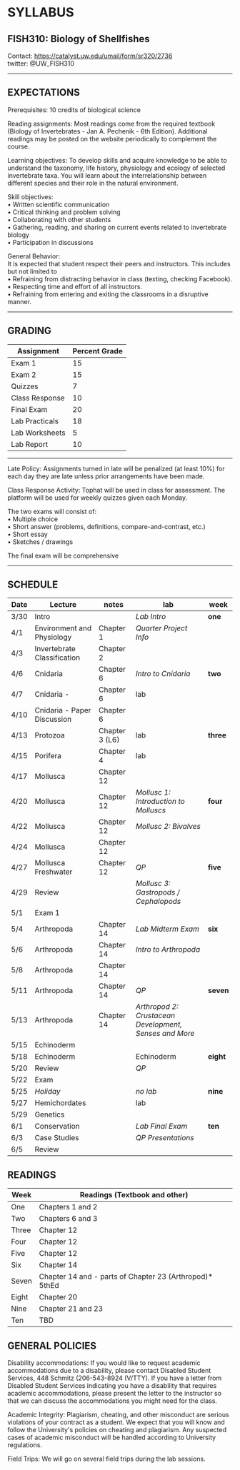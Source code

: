 # SYLLABUS 
## FISH310: Biology of Shellfishes 

Contact: <https://catalyst.uw.edu/umail/form/sr320/2736>			
twitter: @UW_FISH310

----
## EXPECTATIONS

Prerequisites: 10 credits of biological science

Reading assignments: 
Most readings come from the required textbook (Biology of Invertebrates - Jan A. Pechenik - 6th Edition). Additional readings may be posted on the website periodically to complement the course.

Learning objectives: 
To develop skills and acquire knowledge to be able to understand the taxonomy, life history, physiology and ecology of selected invertebrate taxa. You will learn about the interrelationship between different species and their role in the natural environment.

Skill objectives: 		
• Written scientific communication       
• Critical thinking and problem solving 			
• Collaborating with other students 			
• Gathering, reading, and sharing on current events related to invertebrate biology 			
• Participation in discussions			

General Behavior:      
It is expected that student respect their peers and instructors. This includes but not limited to 			
• Refraining from distracting behavior in class (texting, checking Facebook). 	
• Respecting time and effort of all instructors. 			
• Refraining from entering and exiting the classrooms in a disruptive manner.		

---
## GRADING

Assignment	| Percent Grade 
------------------|-----------------
Exam 1	| 15
Exam 2	| 15
Quizzes	| 7
Class Response | 	10
Final Exam | 	20
Lab Practicals  | 18
Lab Worksheets | 5
Lab Report  |	10

--- 

Late Policy: 
Assignments turned in late will be penalized (at least 10%) for each day they are late unless prior arrangements have been made.

Class Response Activity: Tophat will be used in class for assessment. The platform will be used for weekly quizzes given each Monday.

The two exams will consist of:		
• Multiple choice 	
• Short answer (problems, definitions, compare-and-contrast, etc.) 	
• Short essay	
• Sketches / drawings			

The final exam will be comprehensive

---

## SCHEDULE
Date |	Lecture |	notes | lab | week
-------|-------------|---------|---------|-----------
 3/30	| Intro	 |  | _Lab Intro_ | **one**
4/1	 | Environment and Physiology	 | Chapter 1 | _Quarter Project Info_
4/3	 | Invertebrate Classification	 | Chapter 2
4/6	 | Cnidaria	 | Chapter 6 | _Intro to Cnidaria_ | **two**
4/7	 | Cnidaria -  | Chapter 6 | lab
4/10	 | Cnidaria - Paper Discussion	 | Chapter 6 
4/13	 | Protozoa	 | Chapter 3 (L6)   | lab | **three**
4/15	 | Porifera	 | Chapter 4 | lab
4/17	 | Mollusca	 | Chapter 12
4/20	 | Mollusca	 | Chapter 12 | _Mollusc 1: Introduction to Molluscs_ | **four**
4/22	 | Mollusca	 | Chapter 12 | _Mollusc 2: Bivalves_
4/24	 | Mollusca	 | Chapter 12 
4/27	 | Mollusca Freshwater  | Chapter 12 | _QP_ | **five**
4/29	 | Review	 | | _Mollusc 3: Gastropods / Cephalopods_
5/1	 | Exam 1	 |
5/4	 | Arthropoda | 	Chapter 14 | _Lab Midterm Exam_ | **six**
5/6	 | Arthropoda	 | Chapter 14 | _Intro to Arthropoda_
5/8	 | Arthropoda	 | Chapter 14  
5/11	 | Arthropoda	 | Chapter 14  | _QP_ | **seven**
5/13	 | Arthropoda	 | Chapter 14  | _Arthropod 2: Crustacean Development, Senses and More_
5/15	 | Echinoderm | 	 
5/18	 | Echinoderm	 |  | Echinoderm | **eight**
5/20	 | Review	 |  | _QP_
5/22	 | Exam	  | 
5/25	 | _Holiday_	  | | _no lab_ | **nine**
5/27	 | Hemichordates	  | | lab
5/29	 | Genetics	 |  
6/1	 | Conservation	 |  | _Lab Final Exam_ | **ten**
6/3	 | Case Studies	  | | _QP Presentations_
6/5	 | Review	  | 


## READINGS

Week	| Readings (Textbook and other)
----------|--------------
One |	Chapters 1 and 2
Two	| Chapters 6 and 3
Three	| Chapter 12
Four | Chapter 12
Five	| Chapter 12
Six | Chapter 14
Seven	| Chapter 14 and - parts of Chapter 23 (Arthropod)* 5thEd
Eight |	Chapter 20
Nine |	Chapter 21 and 23
Ten	| TBD 


## GENERAL POLICIES

Disability accommodations: 
If you would like to request academic accommodations due to a disability, please contact Disabled Student Services, 448 Schmitz (206-543-8924 (V/TTY). If you have a letter from Disabled Student Services indicating you have a disability that requires academic accommodations, please present the letter to the instructor so that we can discuss the accommodations you might need for the class.

Academic Integrity: Plagiarism, cheating, and other misconduct are serious violations of your contract as a student. We expect that you will know and follow the University's policies on cheating and plagiarism. Any suspected cases of academic misconduct will be handled according to University regulations.

Field Trips: We will go on several field trips during the lab sessions.
